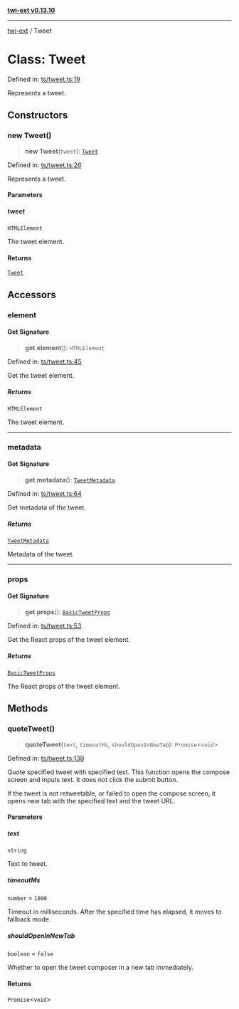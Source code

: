 [**twi-ext v0.13.10**](../README.md)

***

[twi-ext](../README.md) / Tweet

# Class: Tweet

Defined in: [ts/tweet.ts:19](https://github.com/Robot-Inventor/twi-ext/blob/b5abce6489582ace276086c7d8397f43288181c4/src/ts/tweet.ts#L19)

Represents a tweet.

## Constructors

### new Tweet()

> **new Tweet**(`tweet`): [`Tweet`](Tweet.md)

Defined in: [ts/tweet.ts:26](https://github.com/Robot-Inventor/twi-ext/blob/b5abce6489582ace276086c7d8397f43288181c4/src/ts/tweet.ts#L26)

Represents a tweet.

#### Parameters

##### tweet

`HTMLElement`

The tweet element.

#### Returns

[`Tweet`](Tweet.md)

## Accessors

### element

#### Get Signature

> **get** **element**(): `HTMLElement`

Defined in: [ts/tweet.ts:45](https://github.com/Robot-Inventor/twi-ext/blob/b5abce6489582ace276086c7d8397f43288181c4/src/ts/tweet.ts#L45)

Get the tweet element.

##### Returns

`HTMLElement`

The tweet element.

***

### metadata

#### Get Signature

> **get** **metadata**(): [`TweetMetadata`](../interfaces/TweetMetadata.md)

Defined in: [ts/tweet.ts:64](https://github.com/Robot-Inventor/twi-ext/blob/b5abce6489582ace276086c7d8397f43288181c4/src/ts/tweet.ts#L64)

Get metadata of the tweet.

##### Returns

[`TweetMetadata`](../interfaces/TweetMetadata.md)

Metadata of the tweet.

***

### props

#### Get Signature

> **get** **props**(): [`BasicTweetProps`](../interfaces/BasicTweetProps.md)

Defined in: [ts/tweet.ts:53](https://github.com/Robot-Inventor/twi-ext/blob/b5abce6489582ace276086c7d8397f43288181c4/src/ts/tweet.ts#L53)

Get the React props of the tweet element.

##### Returns

[`BasicTweetProps`](../interfaces/BasicTweetProps.md)

The React props of the tweet element.

## Methods

### quoteTweet()

> **quoteTweet**(`text`, `timeoutMs`, `shouldOpenInNewTab`): `Promise`\<`void`\>

Defined in: [ts/tweet.ts:139](https://github.com/Robot-Inventor/twi-ext/blob/b5abce6489582ace276086c7d8397f43288181c4/src/ts/tweet.ts#L139)

Quote specified tweet with specified text.
This function opens the compose screen and inputs text.
It does not click the submit button.

If the tweet is not retweetable, or failed to open the compose screen,
it opens new tab with the specified text and the tweet URL.

#### Parameters

##### text

`string`

Text to tweet.

##### timeoutMs

`number` = `1000`

Timeout in milliseconds. After the specified time has elapsed, it moves to fallback mode.

##### shouldOpenInNewTab

`boolean` = `false`

Whether to open the tweet composer in a new tab immediately.

#### Returns

`Promise`\<`void`\>
